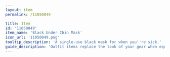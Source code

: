 ```yaml
---
layout: item
permalink: /11050049

title: Item
id: '11050049'
item_name: 'Black Under Chin Mask'
icon_url: '11050049.png'
tooltip_description: 'A single-use black mask for when you''re sick.'
guide_description: 'Outfit items replace the look of your gear when equipped.'
---
```


